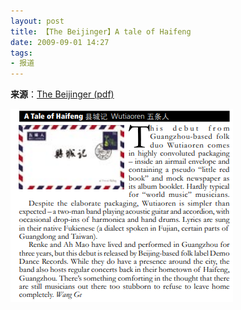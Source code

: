 ```yaml
---
layout: post
title: 【The Beijinger】A tale of Haifeng
date: 2009-09-01 14:27
tags:
- 报道
---
```

**来源**：[The Beijinger (pdf)](https://www.thebeijinger.com/files/2009.09_p61-78_Nightlife.pdf )

![](/assets/imgs/thebeijinger2009.png)
